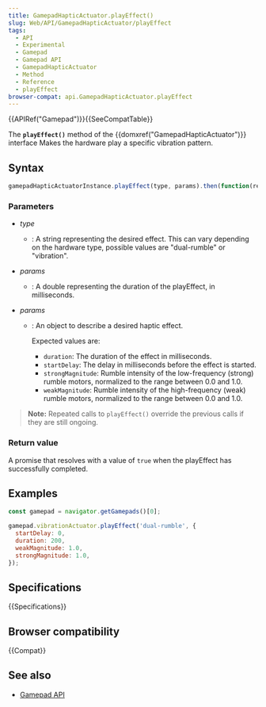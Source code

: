 ```yaml
---
title: GamepadHapticActuator.playEffect()
slug: Web/API/GamepadHapticActuator/playEffect
tags:
  - API
  - Experimental
  - Gamepad
  - Gamepad API
  - GamepadHapticActuator
  - Method
  - Reference
  - playEffect
browser-compat: api.GamepadHapticActuator.playEffect
---
```

{{APIRef("Gamepad")}}{{SeeCompatTable}}

The **`playEffect()`** method of the {{domxref("GamepadHapticActuator")}} interface Makes the hardware play a specific vibration pattern.

## Syntax

```js
gamepadHapticActuatorInstance.playEffect(type, params).then(function(result) { /* ... */ });
```

### Parameters

- _type_
  - : A string representing the desired effect. This can vary depending on the hardware type, possible values are "dual-rumble" or "vibration".
- _params_
  - : A double representing the duration of the playEffect, in milliseconds.

- _params_

  - : An object to describe a desired haptic effect.

    Expected values are:

    - `duration`: The duration of the effect in milliseconds.
    - `startDelay`: The delay in milliseconds before the effect is started.
    - `strongMagnitude`: Rumble intensity of the low-frequency (strong) rumble motors, normalized to the range between 0.0 and 1.0.
    - `weakMagnitude`: Rumble intensity of the high-frequency (weak) rumble motors, normalized to the range between 0.0 and 1.0.

> **Note:** Repeated calls to `playEffect()` override the previous calls if they are still ongoing.

### Return value

A promise that resolves with a value of `true` when the playEffect has successfully completed.

## Examples

```js
const gamepad = navigator.getGamepads()[0];

gamepad.vibrationActuator.playEffect('dual-rumble', {
  startDelay: 0,
  duration: 200,
  weakMagnitude: 1.0,
  strongMagnitude: 1.0,
});
```

## Specifications

{{Specifications}}

## Browser compatibility

{{Compat}}

## See also

- [Gamepad API](/en-US/docs/Web/API/Gamepad_API)

